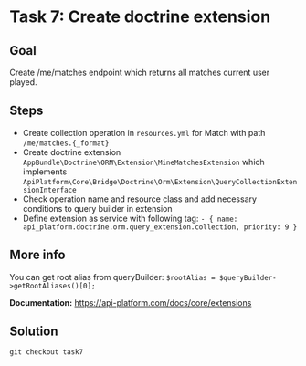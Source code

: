 Task 7: Create doctrine extension
=================================

Goal
----
Create /me/matches endpoint which returns all matches current user played. 

Steps
-----
- Create collection operation in `resources.yml` for Match with path `/me/matches.{_format}`
- Create doctrine extension `AppBundle\Doctrine\ORM\Extension\MineMatchesExtension` which implements 
`ApiPlatform\Core\Bridge\Doctrine\Orm\Extension\QueryCollectionExtensionInterface`
- Check operation name and resource class and add necessary conditions to query builder in extension
- Define extension as service with following tag: 
`- { name: api_platform.doctrine.orm.query_extension.collection, priority: 9 }`

More info
---------
You can get root alias from queryBuilder: `$rootAlias = $queryBuilder->getRootAliases()[0];`

**Documentation:** https://api-platform.com/docs/core/extensions


Solution
--------
`git checkout task7`